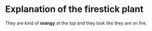 # Explanation of the firestick plant

They are kind of **orangy** at the *top* and they look like they are on fire.
